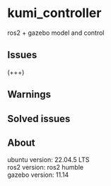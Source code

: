 # kumi_controller
ros2 + gazebo model and control


## Issues
(+++)

## Warnings

## Solved issues
## About
ubuntu version: 22.04.5 LTS  
ros2 version: ros2 humble  
gazebo version: 11.14
